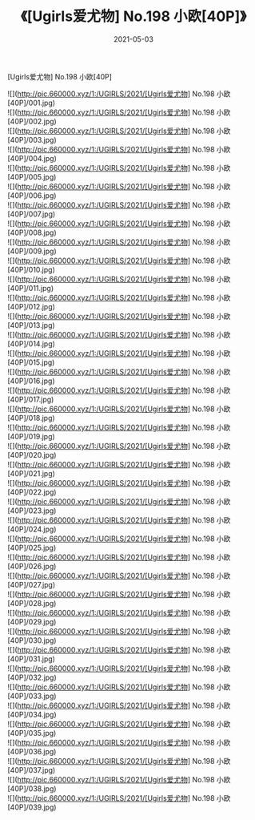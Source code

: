 ﻿---
layout: post
title:  《[Ugirls爱尤物] No.198 小欧[40P]》
date:   2021-05-03
img: http://pic.660000.xyz/1:/UGIRLS/2021/[Ugirls爱尤物] No.198 小欧[40P]/000.jpg
categories: [美女, 清纯, 唯美]
---

[Ugirls爱尤物] No.198 小欧[40P]

  ![](http://pic.660000.xyz/1:/UGIRLS/2021/[Ugirls爱尤物] No.198 小欧[40P]/001.jpg) <br> ![](http://pic.660000.xyz/1:/UGIRLS/2021/[Ugirls爱尤物] No.198 小欧[40P]/002.jpg) <br> ![](http://pic.660000.xyz/1:/UGIRLS/2021/[Ugirls爱尤物] No.198 小欧[40P]/003.jpg) <br> ![](http://pic.660000.xyz/1:/UGIRLS/2021/[Ugirls爱尤物] No.198 小欧[40P]/004.jpg) <br> ![](http://pic.660000.xyz/1:/UGIRLS/2021/[Ugirls爱尤物] No.198 小欧[40P]/005.jpg) <br> ![](http://pic.660000.xyz/1:/UGIRLS/2021/[Ugirls爱尤物] No.198 小欧[40P]/006.jpg) <br> ![](http://pic.660000.xyz/1:/UGIRLS/2021/[Ugirls爱尤物] No.198 小欧[40P]/007.jpg) <br> ![](http://pic.660000.xyz/1:/UGIRLS/2021/[Ugirls爱尤物] No.198 小欧[40P]/008.jpg) <br> ![](http://pic.660000.xyz/1:/UGIRLS/2021/[Ugirls爱尤物] No.198 小欧[40P]/009.jpg) <br> ![](http://pic.660000.xyz/1:/UGIRLS/2021/[Ugirls爱尤物] No.198 小欧[40P]/010.jpg) <br> ![](http://pic.660000.xyz/1:/UGIRLS/2021/[Ugirls爱尤物] No.198 小欧[40P]/011.jpg) <br> ![](http://pic.660000.xyz/1:/UGIRLS/2021/[Ugirls爱尤物] No.198 小欧[40P]/012.jpg) <br> ![](http://pic.660000.xyz/1:/UGIRLS/2021/[Ugirls爱尤物] No.198 小欧[40P]/013.jpg) <br> ![](http://pic.660000.xyz/1:/UGIRLS/2021/[Ugirls爱尤物] No.198 小欧[40P]/014.jpg) <br> ![](http://pic.660000.xyz/1:/UGIRLS/2021/[Ugirls爱尤物] No.198 小欧[40P]/015.jpg) <br> ![](http://pic.660000.xyz/1:/UGIRLS/2021/[Ugirls爱尤物] No.198 小欧[40P]/016.jpg) <br> ![](http://pic.660000.xyz/1:/UGIRLS/2021/[Ugirls爱尤物] No.198 小欧[40P]/017.jpg) <br> ![](http://pic.660000.xyz/1:/UGIRLS/2021/[Ugirls爱尤物] No.198 小欧[40P]/018.jpg) <br> ![](http://pic.660000.xyz/1:/UGIRLS/2021/[Ugirls爱尤物] No.198 小欧[40P]/019.jpg) <br> ![](http://pic.660000.xyz/1:/UGIRLS/2021/[Ugirls爱尤物] No.198 小欧[40P]/020.jpg) <br> ![](http://pic.660000.xyz/1:/UGIRLS/2021/[Ugirls爱尤物] No.198 小欧[40P]/021.jpg) <br> ![](http://pic.660000.xyz/1:/UGIRLS/2021/[Ugirls爱尤物] No.198 小欧[40P]/022.jpg) <br> ![](http://pic.660000.xyz/1:/UGIRLS/2021/[Ugirls爱尤物] No.198 小欧[40P]/023.jpg) <br> ![](http://pic.660000.xyz/1:/UGIRLS/2021/[Ugirls爱尤物] No.198 小欧[40P]/024.jpg) <br> ![](http://pic.660000.xyz/1:/UGIRLS/2021/[Ugirls爱尤物] No.198 小欧[40P]/025.jpg) <br> ![](http://pic.660000.xyz/1:/UGIRLS/2021/[Ugirls爱尤物] No.198 小欧[40P]/026.jpg) <br> ![](http://pic.660000.xyz/1:/UGIRLS/2021/[Ugirls爱尤物] No.198 小欧[40P]/027.jpg) <br> ![](http://pic.660000.xyz/1:/UGIRLS/2021/[Ugirls爱尤物] No.198 小欧[40P]/028.jpg) <br> ![](http://pic.660000.xyz/1:/UGIRLS/2021/[Ugirls爱尤物] No.198 小欧[40P]/029.jpg) <br> ![](http://pic.660000.xyz/1:/UGIRLS/2021/[Ugirls爱尤物] No.198 小欧[40P]/030.jpg) <br> ![](http://pic.660000.xyz/1:/UGIRLS/2021/[Ugirls爱尤物] No.198 小欧[40P]/031.jpg) <br> ![](http://pic.660000.xyz/1:/UGIRLS/2021/[Ugirls爱尤物] No.198 小欧[40P]/032.jpg) <br> ![](http://pic.660000.xyz/1:/UGIRLS/2021/[Ugirls爱尤物] No.198 小欧[40P]/033.jpg) <br> ![](http://pic.660000.xyz/1:/UGIRLS/2021/[Ugirls爱尤物] No.198 小欧[40P]/034.jpg) <br> ![](http://pic.660000.xyz/1:/UGIRLS/2021/[Ugirls爱尤物] No.198 小欧[40P]/035.jpg) <br> ![](http://pic.660000.xyz/1:/UGIRLS/2021/[Ugirls爱尤物] No.198 小欧[40P]/036.jpg) <br> ![](http://pic.660000.xyz/1:/UGIRLS/2021/[Ugirls爱尤物] No.198 小欧[40P]/037.jpg) <br> ![](http://pic.660000.xyz/1:/UGIRLS/2021/[Ugirls爱尤物] No.198 小欧[40P]/038.jpg) <br> ![](http://pic.660000.xyz/1:/UGIRLS/2021/[Ugirls爱尤物] No.198 小欧[40P]/039.jpg) <br>